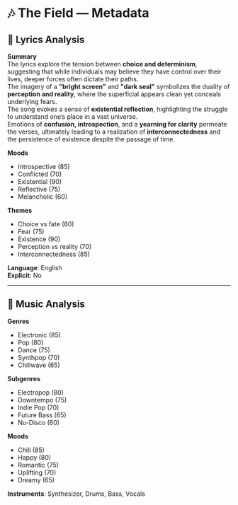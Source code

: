 # 🎶 The Field — Metadata

## 📜 Lyrics Analysis

**Summary**  
The lyrics explore the tension between **choice and determinism**, suggesting that while individuals may believe they have control over their lives, deeper forces often dictate their paths.  
The imagery of a **"bright screen"** and **"dark seal"** symbolizes the duality of **perception and reality**, where the superficial appears clean yet conceals underlying fears.  
The song evokes a sense of **existential reflection**, highlighting the struggle to understand one’s place in a vast universe.  
Emotions of **confusion, introspection**, and a **yearning for clarity** permeate the verses, ultimately leading to a realization of **interconnectedness** and the persistence of existence despite the passage of time.

**Moods**  
- Introspective (85)  
- Conflicted (70)  
- Existential (90)  
- Reflective (75)  
- Melancholic (60)  

**Themes**  
- Choice vs fate (80)  
- Fear (75)  
- Existence (90)  
- Perception vs reality (70)  
- Interconnectedness (85)  

**Language**: English  
**Explicit**: No  

---

## 🎼 Music Analysis

**Genres**  
- Electronic (85)  
- Pop (80)  
- Dance (75)  
- Synthpop (70)  
- Chillwave (65)  

**Subgenres**  
- Electropop (80)  
- Downtempo (75)  
- Indie Pop (70)  
- Future Bass (65)  
- Nu-Disco (60)  

**Moods**  
- Chill (85)  
- Happy (80)  
- Romantic (75)  
- Uplifting (70)  
- Dreamy (65)  

**Instruments**: Synthesizer, Drums, Bass, Vocals  
